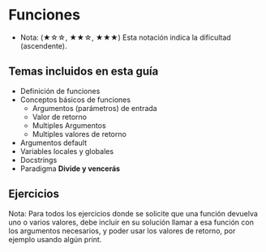 # Funciones

- Nota: (★☆☆, ★★☆, ★★★) Esta notación indica la dificultad (ascendente).

## Temas incluidos en esta guía

* Definición de funciones
* Conceptos básicos de funciones
    * Argumentos (parámetros) de entrada
    * Valor de retorno
    * Multiples Argumentos
    * Multiples valores de retorno
* Argumentos default
* Variables locales y globales
* Docstrings
* Paradigma **Divide y vencerás**

## Ejercicios

Nota: Para todos los ejercicios donde se solicite que una función devuelva uno o varios valores, debe incluir 
en su solución llamar a esa función con los argumentos necesarios, y poder usar los valores de retorno, por ejemplo 
usando algún print.

